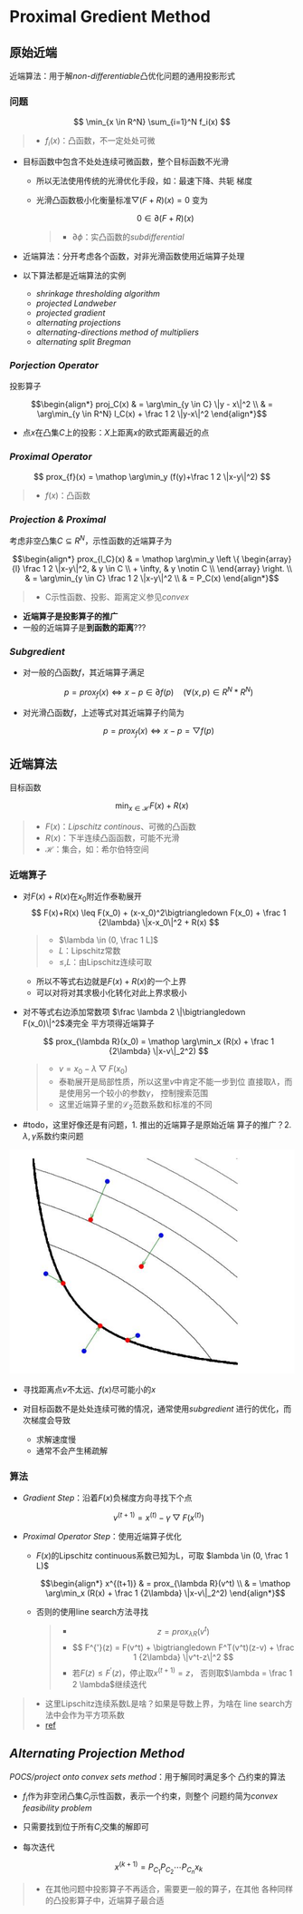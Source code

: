 #	Proximal Gredient Method

##	原始近端

近端算法：用于解*non-differentiable*凸优化问题的通用投影形式

###	问题

$$
\min_{x \in R^N} \sum_{i=1}^N f_i(x)
$$

> - $f_i(x)$：凸函数，不一定处处可微

-	目标函数中包含不处处连续可微函数，整个目标函数不光滑

	-	所以无法使用传统的光滑优化手段，如：最速下降、共轭
		梯度

	-	光滑凸函数极小化衡量标准$\bigtriangledown(F+R)(x)=0$
		变为

		$$0 \in \partial (F+R)(x)$$

		> - $\partial \phi$：实凸函数的*subdifferential*

-	近端算法：分开考虑各个函数，对非光滑函数使用近端算子处理

-	以下算法都是近端算法的实例

	-	*shrinkage thresholding algorithm*
	-	*projected Landweber*
	-	*projected gradient*
	-	*alternating projections*
	-	*alternating-directions method of multipliers*
	-	*alternating split Bregman*

###	*Porjection Operator*

投影算子

$$\begin{align*}
proj_C(x) & = \arg\min_{y \in C} \|y - x\|^2 \\
& = \arg\min_{y \in R^N} l_C(x) + \frac 1 2 \|y-x\|^2
\end{align*}$$

-	点$x$在凸集$C$上的投影：$X$上距离$x$的欧式距离最近的点

###	*Proximal Operator*

$$
prox_{f}(x) = \mathop \arg\min_y (f(y)+\frac 1 2 \|x-y\|^2)
$$

> - $f(x)$：凸函数

###	*Projection & Proximal*

考虑非空凸集$C \subseteq R^N$，示性函数的近端算子为

$$\begin{align*}
prox_{l_C}(x) & = \mathop \arg\min_y \left \{ \begin{array}{l}
	\frac 1 2 \|x-y\|^2, & y \in C \\
	+ \infty, & y \notin C \\
\end{array} \right. \\
& = \arg\min_{y \in C} \frac 1 2 \|x-y\|^2 \\
& = P_C(x)
\end{align*}$$

> - C示性函数、投影、距离定义参见*convex*

-	**近端算子是投影算子的推广**
-	一般的近端算子是**到函数的距离**???

###	*Subgredient*

-	对一般的凸函数$f$，其近端算子满足

	$$
	p = prox_f(x) \Leftrightarrow x - p \in \partial f(p)
		\quad (\forall (x,p) \in R^N * R^N)
	$$

-	对光滑凸函数$f$，上述等式对其近端算子约简为

	$$
	p = prox_f(x) \Leftrightarrow x-p = \bigtriangledown f(p)
	$$

##	近端算法

目标函数

$$
\min_{x \in \mathcal{H}}F(x) + R(x)
$$

> - $F(x)$：*Lipschitz continous*、可微的凸函数
> - $R(x)$：下半连续凸函函数，可能不光滑
> - $\mathcal{H}$：集合，如：希尔伯特空间

###	近端算子

-	对$F(x)+R(x)$在$x_0$附近作泰勒展开
	$$
	F(x)+R(x) \leq F(x_0) + (x-x_0)^2\bigtriangledown F(x_0)
		+ \frac 1 {2\lambda} \|x-x_0\|^2 + R(x)
	$$

	> - $\lambda \in (0, \frac 1 L]$
	> - $L$：Lipschitz常数
	> - $\leq, L$：由Lipschitz连续可取

	-	所以不等式右边就是$F(x)+R(x)$的一个上界
	-	可以对将对其求极小化转化对此上界求极小

-	对不等式右边添加常数项
	$\frac \lambda 2 \|\bigtriangledown F(x_0)\|^2$凑完全
	平方项得近端算子

	$$
	prox_{\lambda R}(x_0) = \mathop \arg\min_x (R(x) +
		\frac 1 {2\lambda} \|x-v\|_2^2)
	$$

	> - $v = x_0 - \lambda \bigtriangledown F(x_0)$
	> - 泰勒展开是局部性质，所以这里$v$中肯定不能一步到位
		直接取$\lambda$，而是使用另一个较小的参数$\gamma$，
		控制搜索范围
	> - 这里近端算子里的$\mathcal{L_2}$范数系数和标准的不同

-	#todo，这里好像还是有问题，1. 推出的近端算子是原始近端
	算子的推广？2. $\lambda, \gamma$系数约束问题

![proximal_operator](imgs/proximal_operator.png)

-	寻找距离点$v$不太远、$f(x)$尽可能小的$x$

-	对目标函数不是处处连续可微的情况，通常使用*subgredient*
	进行的优化，而次梯度会导致

	-	求解速度慢
	-	通常不会产生稀疏解

###	算法

-	*Gradient Step*：沿着$F(x)$负梯度方向寻找下个点

	$$
	v^{(t+1)} = x^{(t)} - \gamma \bigtriangledown F(x^{(t)})
	$$

-	*Proximal Operator Step*：使用近端算子优化

	-	$F(x)$的Lipschitz continuous系数已知为L，可取
		$lambda \in (0, \frac 1 L)$

		$$\begin{align*}
		x^{(t+1)} & = prox_{\lambda R}(v^t) \\
		& = \mathop \arg\min_x (R(x) + \frac 1 {2\lambda}
			\|x-v\|_2^2)
		\end{align*}$$

	-	否则的使用line search方法寻找

		> - $$z = prox_{\lambda R}(v^t)$$
		> - $$
			F^{'}(z) = F(v^t) + \bigtriangledown F^T(v^t)(z-v)
				+ \frac 1 {2\lambda} \|v^t-z\|^2
			$$
		> - 若$F(z) \leq F^{'}(z)$，停止取$x^{(t+1)}=z$，
			否则取$\lambda = \frac 1 2 \lambda$继续迭代

> - 这里Lipschitz连续系数L是啥？如果是导数上界，为啥在
	line search方法中会作为平方项系数
> - [ref](http://www.luolei.info/2016/09/27/proximalAlgo/)

##	*Alternating Projection Method*

*POCS/project onto convex sets method*：用于解同时满足多个
凸约束的算法

-	$f_i$作为非空闭凸集$C_i$示性函数，表示一个约束，则整个
	问题约简为*convex feasibility problem*

-	只需要找到位于所有$C_i$交集的解即可

-	每次迭代

	$$
	x^{(k+1)} = P_{C_1}P_{C_2} \cdots P_{C_n}x_k
	$$

> - 在其他问题中投影算子不再适合，需要更一般的算子，在其他
	各种同样的凸投影算子中，近端算子最合适






